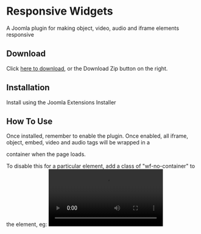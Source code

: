 # Responsive Widgets
A Joomla plugin for making object, video, audio and iframe elements responsive

## Download
Click [here to download](https://github.com/widgetfactory/wf_responsive_widgets/archive/master.zip), or the Download Zip button on the right.

## Installation
Install using the Joomla Extensions Installer

## How To Use
Once installed, remember to enable the plugin. Once enabled, all iframe, object, embed, video and audio tags will be wrapped in a <div> container when the page loads.

To disable this for a particular element, add a class of "wf-no-container" to the element, eg: <video class="wf-no-container" src="video.mp4"></video>
